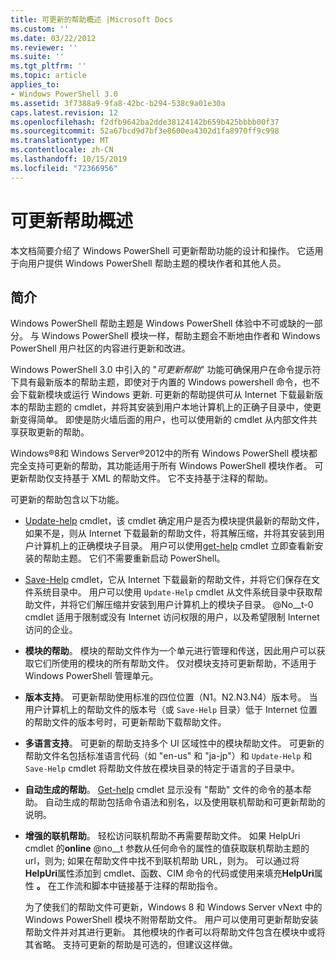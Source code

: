 ```yaml
---
title: 可更新的帮助概述 |Microsoft Docs
ms.custom: ''
ms.date: 03/22/2012
ms.reviewer: ''
ms.suite: ''
ms.tgt_pltfrm: ''
ms.topic: article
applies_to:
- Windows PowerShell 3.0
ms.assetid: 3f7388a9-9fa8-42bc-b294-538c9a01e30a
caps.latest.revision: 12
ms.openlocfilehash: f2dfb9642ba2dde38124142b659b425bbbb00f37
ms.sourcegitcommit: 52a67bcd9d7bf3e8600ea4302d1fa8970ff9c998
ms.translationtype: MT
ms.contentlocale: zh-CN
ms.lasthandoff: 10/15/2019
ms.locfileid: "72366956"
---
```

# <a name="updatable-help-overview"></a>可更新帮助概述

本文档简要介绍了 Windows PowerShell 可更新帮助功能的设计和操作。 它适用于向用户提供 Windows PowerShell 帮助主题的模块作者和其他人员。

## <a name="introduction"></a>简介

Windows PowerShell 帮助主题是 Windows PowerShell 体验中不可或缺的一部分。 与 Windows PowerShell 模块一样，帮助主题会不断地由作者和 Windows PowerShell 用户社区的内容进行更新和改进。

Windows PowerShell 3.0 中引入的 "*可更新帮助*" 功能可确保用户在命令提示符下具有最新版本的帮助主题，即使对于内置的 Windows powershell 命令，也不会下载新模块或运行 Windows 更新. 可更新的帮助提供可从 Internet 下载最新版本的帮助主题的 cmdlet，并将其安装到用户本地计算机上的正确子目录中，使更新变得简单。 即使是防火墙后面的用户，也可以使用新的 cmdlet 从内部文件共享获取更新的帮助。

Windows®8和 Windows Server®2012中的所有 Windows PowerShell 模块都完全支持可更新的帮助，其功能适用于所有 Windows PowerShell 模块作者。 可更新帮助仅支持基于 XML 的帮助文件。 它不支持基于注释的帮助。

可更新的帮助包含以下功能。

- [Update-help](/powershell/module/Microsoft.PowerShell.Core/Update-Help) cmdlet，该 cmdlet 确定用户是否为模块提供最新的帮助文件，如果不是，则从 Internet 下载最新的帮助文件，将其解压缩，并将其安装到用户计算机上的正确模块子目录。
  用户可以使用[get-help](/powershell/module/Microsoft.PowerShell.Core/Get-Help) cmdlet 立即查看新安装的帮助主题。
  它们不需要重新启动 PowerShell。

- [Save-Help](/powershell/module/Microsoft.PowerShell.Core/Save-Help) cmdlet，它从 Internet 下载最新的帮助文件，并将它们保存在文件系统目录中。 用户可以使用 `Update-Help` cmdlet 从文件系统目录中获取帮助文件，并将它们解压缩并安装到用户计算机上的模块子目录。 @No__t-0 cmdlet 适用于限制或没有 Internet 访问权限的用户，以及希望限制 Internet 访问的企业。

- **模块的帮助**。 模块的帮助文件作为一个单元进行管理和传送，因此用户可以获取它们所使用的模块的所有帮助文件。 仅对模块支持可更新帮助，不适用于 Windows PowerShell 管理单元。

- **版本支持**。 可更新帮助使用标准的四位位置（N1。N2.N3.N4）版本号。 当用户计算机上的帮助文件的版本号（或 `Save-Help` 目录）低于 Internet 位置的帮助文件的版本号时，可更新帮助下载帮助文件。

- **多语言支持**。 可更新的帮助支持多个 UI 区域性中的模块帮助文件。 可更新的帮助文件名包括标准语言代码（如 "en-us" 和 "ja-jp"）和 `Update-Help` 和 `Save-Help` cmdlet 将帮助文件放在模块目录的特定于语言的子目录中。

- **自动生成的帮助**。 [Get-help](/powershell/module/Microsoft.PowerShell.Core/Get-Help) cmdlet 显示没有 "帮助" 文件的命令的基本帮助。 自动生成的帮助包括命令语法和别名，以及使用联机帮助和可更新帮助的说明。

- **增强的联机帮助**。 轻松访问联机帮助不再需要帮助文件。 如果 HelpUri cmdlet 的**online** @no__t 参数从任何命令的属性的值获取联机帮助主题的 url，则为; 如果在帮助文件中找不到联机帮助 URL，则为。 可以通过将**HelpUri**属性添加到 cmdlet、函数、CIM 命令的代码或使用来填充**HelpUri**属性 **。** 在工作流和脚本中链接基于注释的帮助指令。

  为了使我们的帮助文件可更新，Windows 8 和 Windows Server vNext 中的 Windows PowerShell 模块不附带帮助文件。 用户可以使用可更新帮助安装帮助文件并对其进行更新。 其他模块的作者可以将帮助文件包含在模块中或将其省略。 支持可更新的帮助是可选的，但建议这样做。
